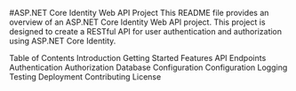 #ASP.NET Core Identity Web API Project
This README file provides an overview of an ASP.NET Core Identity Web API project. This project is designed to create a RESTful API for user authentication and authorization using ASP.NET Core Identity.

Table of Contents
Introduction
Getting Started
Features
API Endpoints
Authentication
Authorization
Database Configuration
Configuration
Logging
Testing
Deployment
Contributing
License
